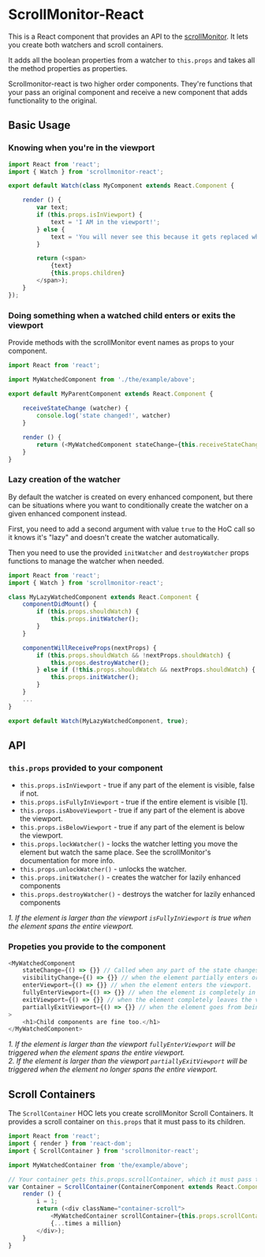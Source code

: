 # ScrollMonitor-React

This is a React component that provides an API to the [scrollMonitor](https://github.com/stutrek/scrollMonitor). It lets you create both watchers and scroll containers.

It adds all the boolean properties from a watcher to `this.props` and takes all the method properties as properties.

Scrollmonitor-react is two higher order components. They're functions that your pass an original component and receive a new component that adds functionality to the original.

## Basic Usage

### Knowing when you're in the viewport
```javascript
import React from 'react';
import { Watch } from 'scrollmonitor-react';

export default Watch(class MyComponent extends React.Component {

	render () {
		var text;
		if (this.props.isInViewport) {
			text = 'I AM in the viewport!';
		} else {
			text = 'You will never see this because it gets replaced when it enters the viewport.'
		}

		return (<span>
			{text}
			{this.props.children}
		</span>);
	}
});
```
### Doing something when a watched child enters or exits the viewport

Provide methods with the scrollMonitor event names as props to your component.

```javascript
import React from 'react';

import MyWatchedComponent from './the/example/above';

export default MyParentComponent extends React.Component {
	
	receiveStateChange (watcher) {
		console.log('state changed!', watcher)
	}

	render () {
		return (<MyWatchedComponent stateChange={this.receiveStateChange} />)
	}
}
```

### Lazy creation of the watcher

By default the watcher is created on every enhanced component, but there can be situations where you want to conditionally create the watcher on a given enhanced component instead.

First, you need to add a second argument with value `true` to the HoC call so it knows it's "lazy" and doesn't create the watcher automatically.

Then you need to use the provided `initWatcher` and `destroyWatcher` props functions to manage the watcher when needed.

```javascript
import React from 'react';
import { Watch } from 'scrollmonitor-react';

class MyLazyWatchedComponent extends React.Component {
	componentDidMount() {
		if (this.props.shouldWatch) {
			this.props.initWatcher();
		}
	}

	componentWillReceiveProps(nextProps) {
		if (this.props.shouldWatch && !nextProps.shouldWatch) {
			this.props.destroyWatcher();
		} else if (!this.props.shouldWatch && nextProps.shouldWatch) {
			this.props.initWatcher();
		}
	}
	...
}

export default Watch(MyLazyWatchedComponent, true);
```

## API

### `this.props` provided to your component

* `this.props.isInViewport` - true if any part of the element is visible, false if not.
* `this.props.isFullyInViewport` - true if the entire element is visible [1].
* `this.props.isAboveViewport` - true if any part of the element is above the viewport.
* `this.props.isBelowViewport` - true if any part of the element is below the viewport.
* `this.props.lockWatcher()` - locks the watcher letting you move the element but watch the same place. See the scrollMonitor's documentation for more info.
* `this.props.unlockWatcher()` - unlocks the watcher.
* `this.props.initWatcher()` - creates the watcher for lazily enhanced components
* `this.props.destroyWatcher()` - destroys the watcher for lazily enhanced components

_1. If the element is larger than the viewport `isFullyInViewport` is true when the element spans the entire viewport._

### Propeties you provide to the component

```javascript
<MyWatchedComponent
	stateChange={() => {}} // Called when any part of the state changes.
	visibilityChange={() => {}} // when the element partially enters or fully exits the viewport.
	enterViewport={() => {}} // when the element enters the viewport.
	fullyEnterViewport={() => {}} // when the element is completely in the viewport [1].
	exitViewport={() => {}} // when the element completely leaves the viewport.
	partiallyExitViewport={() => {}} // when the element goes from being fully in the viewport to only partially [2]
>
	<h1>Child components are fine too.</h1>
</MyWatchedComponent>
```

_1. If the element is larger than the viewport `fullyEnterViewport` will be triggered when the element spans the entire viewport._  
_2. If the element is larger than the viewport `partiallyExitViewport` will be triggered when the element no longer spans the entire viewport._

## Scroll Containers

The `ScrollContainer` HOC lets you create scrollMonitor Scroll Containers. It provides a scroll container on `this.props` that it must pass to its children.

```javascript
import React from 'react';
import { render } from 'react-dom';
import { ScrollContainer } from 'scrollmonitor-react';

import MyWatchedContainer from 'the/example/above';

// Your container gets this.props.scrollContainer, which it must pass to the child components.
var Container = ScrollContainer(ContainerComponent extends React.Component {
	render () {
		i = 1;
		return (<div className="container-scroll">
			<MyWatchedContainer scrollContainer={this.props.scrollContainer}>{i++}</MyWatchedContainer>
			{...times a million}
		</div>);
	}
}
```


